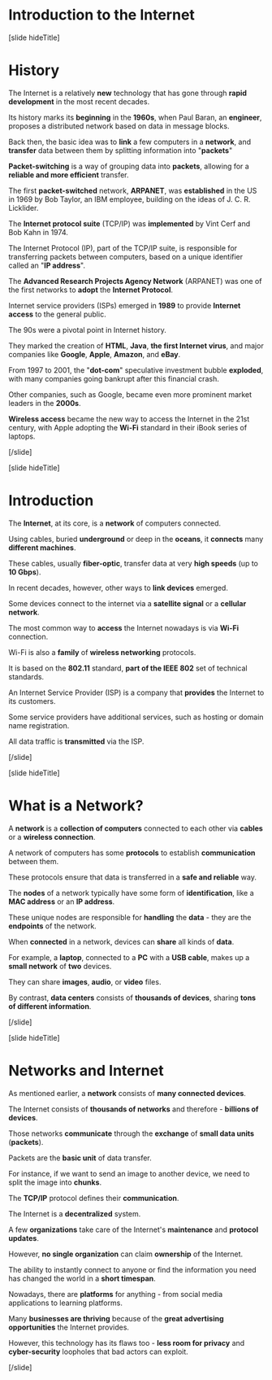 # Introduction to the Internet

[slide hideTitle]

# History

The Internet is a relatively **new** technology that has gone through **rapid development** in the most recent decades.

Its history marks its **beginning** in the **1960s**, when Paul Baran, an **engineer**, proposes a distributed network based on data in message blocks.

Back then, the basic idea was to **link** a few computers in a **network**, and **transfer** data between them by splitting information into "**packets**"

**Packet-switching** is a way of grouping data into **packets**, allowing for a **reliable and more efficient** transfer.

The first **packet-switched** network, **ARPANET**, was **established** in the US in 1969 by Bob Taylor, an IBM employee, building on the ideas of J. C. R. Licklider.

The **Internet protocol suite** (TCP/IP) was **implemented** by Vint Cerf and Bob Kahn in 1974.

The Internet Protocol (IP), part of the TCP/IP suite, is responsible for transferring packets between computers, based on a unique identifier called an "**IP address**".

The **Advanced Research Projects Agency Network** (ARPANET) was one of the first networks to **adopt** the **Internet Protocol**.

Internet service providers (ISPs) emerged in **1989** to provide **Internet access** to the general public.

The 90s were a pivotal point in Internet history. 

They marked the creation of **HTML**, **Java**, **the first Internet virus**, and major companies like **Google**, **Apple**, **Amazon**, and **eBay**.

From 1997 to 2001, the "**dot-com**" speculative investment bubble **exploded**, with many companies going bankrupt after this financial crash.

Other companies, such as Google, became even more prominent market leaders in the **2000s**.

**Wireless access** became the new way to access the Internet in the 21st century, with Apple adopting the **Wi-Fi** standard in their iBook series of laptops.

[/slide]

[slide hideTitle]

# Introduction

The **Internet**, at its core, is a **network** of computers connected.

Using cables, buried **underground** or deep in the **oceans**, it **connects** many **different machines**.

These cables, usually **fiber-optic**, transfer data at very **high speeds** (up to **10 Gbps**).

In recent decades, however, other ways to **link devices** emerged.

Some devices connect to the internet via a **satellite signal** or a **cellular network**.

The most common way to **access** the Internet nowadays is via **Wi-Fi** connection.

Wi-Fi is also a **family** of **wireless networking** protocols.

It is based on the **802.11** standard, **part of the IEEE 802** set of technical standards.

An Internet Service Provider (ISP) is a company that **provides** the Internet to its customers.

Some service providers have additional services, such as hosting or domain name registration.

All data traffic is **transmitted** via the ISP.

[/slide]

[slide hideTitle]

# What is a Network?

A **network** is a **collection of computers** connected to each other via **cables** or a **wireless connection**.

A network of computers has some **protocols** to establish **communication** between them.

These protocols ensure that data is transferred in a **safe and reliable** way.

The **nodes** of a network typically have some form of **identification**, like a **MAC address** or an **IP address**.

These unique nodes are responsible for **handling** the **data** - they are the **endpoints** of the network.

When **connected** in a network, devices can **share** all kinds of **data**.

For example, a **laptop**, connected to a **PC** with a **USB cable**, makes up a **small network** of **two** devices.

They can share **images**, **audio**, or **video** files.

By contrast, **data centers** consists of **thousands of devices**, sharing **tons of different information**.

[/slide]

[slide hideTitle]

# Networks and Internet

As mentioned earlier, a **network** consists of **many connected devices**.

The Internet consists of **thousands of networks** and therefore - **billions of devices**.

Those networks **communicate** through the **exchange** of **small data units** (**packets**).

Packets are the **basic unit** of data transfer.

For instance, if we want to send an image to another device, we need to split the image into **chunks**.

The **TCP/IP** protocol defines their **communication**.

The Internet is a **decentralized** system.

A few **organizations** take care of the Internet's **maintenance** and **protocol updates**.

However, **no single organization** can claim **ownership** of the Internet.

The ability to instantly connect to anyone or find the information you need has changed the world in a **short timespan**.

Nowadays, there are **platforms** for anything - from social media applications to learning platforms.

Many **businesses are thriving** because of the **great advertising opportunities** the Internet provides.

However, this technology has its flaws too - **less room for privacy** and **cyber-security** loopholes that bad actors can exploit.

[/slide]

